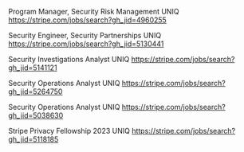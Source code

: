 Program Manager, Security Risk Management UNIQ https://stripe.com/jobs/search?gh_jid=4960255

Security Engineer, Security Partnerships UNIQ https://stripe.com/jobs/search?gh_jid=5130441

Security Investigations Analyst UNIQ https://stripe.com/jobs/search?gh_jid=5141121

Security Operations Analyst UNIQ https://stripe.com/jobs/search?gh_jid=5264750

Security Operations Analyst UNIQ https://stripe.com/jobs/search?gh_jid=5038630

Stripe Privacy Fellowship 2023 UNIQ https://stripe.com/jobs/search?gh_jid=5118185


